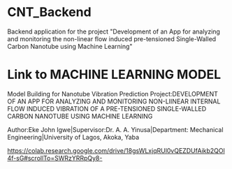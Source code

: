 # CNT_Backend
Backend application for the project "Development of an App for analyzing and monitoring the non-linear flow induced pre-tensioned Single-Walled Carbon Nanotube using Machine Learning"
# Link to MACHINE LEARNING MODEL
Model Building for Nanotube Vibration Prediction
Project:DEVELOPMENT OF AN APP FOR ANALYZING AND MONITORING NON-LIINEAR INTERNAL FLOW INDUCED VIBRATION OF A PRE-TENSIONED SINGLE-WALLED CARBON NANOTUBE USING MACHINE LEARNING

Author:Eke John Igwe|Supervisor:Dr. A. A. Yinusa|Department: Mechanical Engineering|University of Lagos, Akoka, Yaba

https://colab.research.google.com/drive/18gsWLxjqRUl0vQEZDUfAikb2QOl4f-sG#scrollTo=SWRzYRRpQy8-
